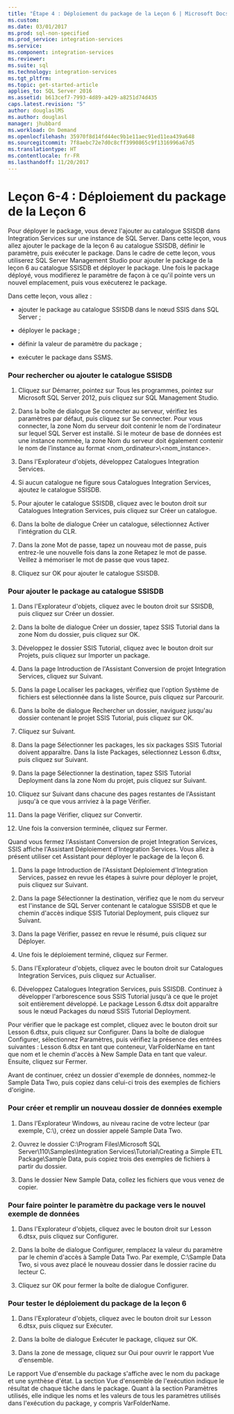 ```yaml
---
title: "Étape 4 : Déploiement du package de la Leçon 6 | Microsoft Docs"
ms.custom: 
ms.date: 03/01/2017
ms.prod: sql-non-specified
ms.prod_service: integration-services
ms.service: 
ms.component: integration-services
ms.reviewer: 
ms.suite: sql
ms.technology: integration-services
ms.tgt_pltfrm: 
ms.topic: get-started-article
applies_to: SQL Server 2016
ms.assetid: b613cef7-7993-4d89-a429-a8251d74d435
caps.latest.revision: "5"
author: douglaslMS
ms.author: douglasl
manager: jhubbard
ms.workload: On Demand
ms.openlocfilehash: 35970f8d14fd44ec9b1e11aec91ed11ea439a648
ms.sourcegitcommit: 7f8aebc72e7d0c8cff3990865c9f1316996a67d5
ms.translationtype: HT
ms.contentlocale: fr-FR
ms.lasthandoff: 11/20/2017
---
```

# <a name="lesson-6-4---deploying-the-lesson-6-package"></a>Leçon 6-4 : Déploiement du package de la Leçon 6
Pour déployer le package, vous devez l'ajouter au catalogue SSISDB dans Integration Services sur une instance de SQL Server. Dans cette leçon, vous allez ajouter le package de la leçon 6 au catalogue SSISDB, définir le paramètre, puis exécuter le package. Dans le cadre de cette leçon, vous utiliserez SQL Server Management Studio pour ajouter le package de la leçon 6 au catalogue SSISDB et déployer le package. Une fois le package déployé, vous modifierez le paramètre de façon à ce qu'il pointe vers un nouvel emplacement, puis vous exécuterez le package.  
  
Dans cette leçon, vous allez :  
  
-   ajouter le package au catalogue SSISDB dans le nœud SSIS dans SQL Server ;  
  
-   déployer le package ;  
  
-   définir la valeur de paramètre du package ;  
  
-   exécuter le package dans SSMS.  
  
### <a name="to-locate-or-add-the-the-ssisdb-catalog"></a>Pour rechercher ou ajouter le catalogue SSISDB  
  
1.  Cliquez sur Démarrer, pointez sur Tous les programmes, pointez sur Microsoft SQL Server 2012, puis cliquez sur SQL Management Studio.  
  
2.  Dans la boîte de dialogue Se connecter au serveur, vérifiez les paramètres par défaut, puis cliquez sur Se connecter. Pour vous connecter, la zone Nom du serveur doit contenir le nom de l'ordinateur sur lequel SQL Server est installé. Si le moteur de base de données est une instance nommée, la zone Nom du serveur doit également contenir le nom de l’instance au format <nom_ordinateur>\\<nom_instance>.  
  
3.  Dans l'Explorateur d'objets, développez Catalogues Integration Services.  
  
4.  Si aucun catalogue ne figure sous Catalogues Integration Services, ajoutez le catalogue SSISDB.  
  
5.  Pour ajouter le catalogue SSISDB, cliquez avec le bouton droit sur Catalogues Integration Services, puis cliquez sur Créer un catalogue.  
  
6.  Dans la boîte de dialogue Créer un catalogue, sélectionnez Activer l'intégration du CLR.  
  
7.  Dans la zone Mot de passe, tapez un nouveau mot de passe, puis entrez-le une nouvelle fois dans la zone Retapez le mot de passe. Veillez à mémoriser le mot de passe que vous tapez.  
  
8.  Cliquez sur OK pour ajouter le catalogue SSISDB.  
  
### <a name="to-add-the-package-to-the-ssisdb-catalog"></a>Pour ajouter le package au catalogue SSISDB  
  
1.  Dans l'Explorateur d'objets, cliquez avec le bouton droit sur SSISDB, puis cliquez sur Créer un dossier.  
  
2.  Dans la boîte de dialogue Créer un dossier, tapez SSIS Tutorial dans la zone Nom du dossier, puis cliquez sur OK.  
  
3.  Développez le dossier SSIS Tutorial, cliquez avec le bouton droit sur Projets, puis cliquez sur Importer un package.  
  
4.  Dans la page Introduction de l'Assistant Conversion de projet Integration Services, cliquez sur Suivant.  
  
5.  Dans la page Localiser les packages, vérifiez que l'option Système de fichiers est sélectionnée dans la liste Source, puis cliquez sur Parcourir.  
  
6.  Dans la boîte de dialogue Rechercher un dossier, naviguez jusqu'au dossier contenant le projet SSIS Tutorial, puis cliquez sur OK.  
  
7.  Cliquez sur Suivant.  
  
8.  Dans la page Sélectionner les packages, les six packages SSIS Tutorial doivent apparaître. Dans la liste Packages, sélectionnez Lesson 6.dtsx, puis cliquez sur Suivant.  
  
9. Dans la page Sélectionner la destination, tapez SSIS Tutorial Deployment dans la zone Nom du projet, puis cliquez sur Suivant.  
  
10. Cliquez sur Suivant dans chacune des pages restantes de l'Assistant jusqu'à ce que vous arriviez à la page Vérifier.  
  
11. Dans la page Vérifier, cliquez sur Convertir.  
  
12. Une fois la conversion terminée, cliquez sur Fermer.  
  
Quand vous fermez l'Assistant Conversion de projet Integration Services, SSIS affiche l'Assistant Déploiement d'Integration Services. Vous allez à présent utiliser cet Assistant pour déployer le package de la leçon 6.  
  
1.  Dans la page Introduction de l'Assistant Déploiement d'Integration Services, passez en revue les étapes à suivre pour déployer le projet, puis cliquez sur Suivant.  
  
2.  Dans la page Sélectionner la destination, vérifiez que le nom du serveur est l'instance de SQL Server contenant le catalogue SSISDB et que le chemin d'accès indique SSIS Tutorial Deployment, puis cliquez sur Suivant.  
  
3.  Dans la page Vérifier, passez en revue le résumé, puis cliquez sur Déployer.  
  
4.  Une fois le déploiement terminé, cliquez sur Fermer.  
  
5.  Dans l'Explorateur d'objets, cliquez avec le bouton droit sur Catalogues Integration Services, puis cliquez sur Actualiser.  
  
6.  Développez Catalogues Integration Services, puis SSISDB. Continuez à développer l'arborescence sous SSIS Tutorial jusqu'à ce que le projet soit entièrement développé. Le package Lesson 6.dtsx doit apparaître sous le nœud Packages du nœud SSIS Tutorial Deployment.  
  
Pour vérifier que le package est complet, cliquez avec le bouton droit sur Lesson 6.dtsx, puis cliquez sur Configurer. Dans la boîte de dialogue Configurer, sélectionnez Paramètres, puis vérifiez la présence des entrées suivantes : Lesson 6.dtsx en tant que conteneur, VarFolderName en tant que nom et le chemin d'accès à New Sample Data en tant que valeur. Ensuite, cliquez sur Fermer.  
  
Avant de continuer, créez un dossier d'exemple de données, nommez-le Sample Data Two, puis copiez dans celui-ci trois des exemples de fichiers d'origine.  
  
### <a name="to-create-and-populate-a-new-sample-data-folder"></a>Pour créer et remplir un nouveau dossier de données exemple  
  
1.  Dans l’Explorateur Windows, au niveau racine de votre lecteur (par exemple, C:\\), créez un dossier appelé Sample Data Two.  
  
2.  Ouvrez le dossier C:\Program Files\Microsoft SQL Server\110\Samples\Integration Services\Tutorial\Creating a Simple ETL Package\Sample Data, puis copiez trois des exemples de fichiers à partir du dossier.  
  
3.  Dans le dossier New Sample Data, collez les fichiers que vous venez de copier.  
  
### <a name="to-change-the-package-parameter-to-point-to-the-new-sample-data"></a>Pour faire pointer le paramètre du package vers le nouvel exemple de données  
  
1.  Dans l'Explorateur d'objets, cliquez avec le bouton droit sur Lesson 6.dtsx, puis cliquez sur Configurer.  
  
2.  Dans la boîte de dialogue Configurer, remplacez la valeur du paramètre par le chemin d'accès à Sample Data Two. Par exemple, C:\Sample Data Two, si vous avez placé le nouveau dossier dans le dossier racine du lecteur C.  
  
3.  Cliquez sur OK pour fermer la boîte de dialogue Configurer.  
  
### <a name="to-test-the-lesson-6-package-deployment"></a>Pour tester le déploiement du package de la leçon 6  
  
1.  Dans l'Explorateur d'objets, cliquez avec le bouton droit sur Lesson 6.dtsx, puis cliquez sur Exécuter.  
  
2.  Dans la boîte de dialogue Exécuter le package, cliquez sur OK.  
  
3.  Dans la zone de message, cliquez sur Oui pour ouvrir le rapport Vue d'ensemble.  
  
Le rapport Vue d'ensemble du package s'affiche avec le nom du package et une synthèse d'état. La section Vue d'ensemble de l'exécution indique le résultat de chaque tâche dans le package. Quant à la section Paramètres utilisés, elle indique les noms et les valeurs de tous les paramètres utilisés dans l'exécution du package, y compris VarFolderName.  
  
  
  
